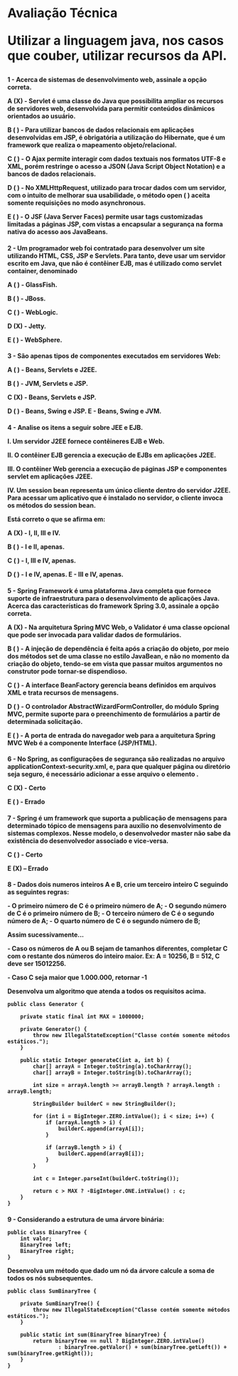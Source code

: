 <h1> Avaliação Técnica

<br>
<p> Utilizar a linguagem java, nos casos que couber, utilizar recursos da API.
 
<h4> 1 - Acerca de sistemas de desenvolvimento web, assinale a opção correta.
<p> A (<b>X</b>) - Servlet é uma classe do Java que possibilita ampliar os recursos de servidores web, desenvolvida para permitir conteúdos dinâmicos orientados ao usuário.</b>
<p> B ( ) - Para utilizar bancos de dados relacionais em aplicações desenvolvidas em JSP, é obrigatória a utilização do Hibernate, que é um framework que realiza o mapeamento objeto/relacional.
<p> C ( ) - O Ajax permite interagir com dados textuais nos formatos UTF-8 e XML, porém restringe o acesso a JSON (Java Script Object Notation) e a bancos de dados relacionais.
<p> D ( ) - No XMLHttpRequest, utilizado para trocar dados com um servidor, com o intuito de melhorar sua usabilidade, o método open ( ) aceita somente requisições no modo asynchronous.
<p> E ( ) - O JSF (Java Server Faces) permite usar tags customizadas limitadas a páginas JSP, com vistas a encapsular a segurança na forma nativa do acesso aos JavaBeans.

<h4> 2 - Um programador web foi contratado para desenvolver um site utilizando HTML, CSS, JSP e Servlets. Para tanto, deve usar um servidor escrito em Java, que não é contêiner EJB, mas é utilizado como servlet container, denominado
<p> A ( ) - GlassFish.
<p> B ( ) - JBoss.
<p> C ( ) - WebLogic.
<p> D (<b>X</b>) - Jetty.
<p> E ( ) - WebSphere.

<h4> 3 - São apenas tipos de componentes executados em servidores Web:
<p> A ( ) - Beans, Servlets e J2EE.
<p> B ( ) - JVM, Servlets e JSP.
<p> C (<b>X</b>) - Beans, Servlets e JSP.
<p> D ( ) - Beans, Swing e JSP. E - Beans, Swing e JVM.

<h4> 4 - Analise os itens a seguir sobre JEE e EJB.
<p> I. Um servidor J2EE fornece contêineres EJB e Web.
<p> II. O contêiner EJB gerencia a execução de EJBs em aplicações J2EE.
<p> III. O contêiner Web gerencia a execução de páginas JSP e componentes servlet em aplicações J2EE.
<p> IV. Um session bean representa um único cliente dentro do servidor J2EE. Para acessar um aplicativo que é instalado no servidor, o cliente invoca os métodos do session bean.
<p> Está correto o que se afirma em:
<p> A (<b>X</b>) - I, II, III e IV.
<p> B ( ) - I e II, apenas.
<p> C ( ) - I, III e IV, apenas.
<p> D ( ) - I e IV, apenas. E - III e IV, apenas.

<h4> 5 - Spring Framework é uma plataforma Java completa que fornece suporte de infraestrutura para o desenvolvimento de aplicações Java. Acerca das características do framework Spring 3.0, assinale a opção correta.
<p> A (<b>X</b>) - Na arquitetura Spring MVC Web, o Validator é uma classe opcional que pode ser invocada para validar dados de formulários.
<p> B ( ) - A injeção de dependência é feita após a criação do objeto, por meio dos métodos set de uma classe no estilo JavaBean, e não no momento da criação do objeto, tendo-se em vista que passar muitos argumentos no construtor pode tornar-se dispendioso.
<p> C ( ) - A interface BeanFactory gerencia beans definidos em arquivos XML e trata recursos de mensagens.
<p> D ( ) - O controlador AbstractWizardFormController, do módulo Spring MVC, permite suporte para o preenchimento de formulários a partir de determinada solicitação.
<p> E ( ) - A porta de entrada do navegador web para a arquitetura Spring MVC Web é a componente Interface (JSP/HTML).

<h4> 6 - No Spring, as configurações de segurança são realizadas no arquivo applicationContext-security.xml, e, para que qualquer página ou diretório seja seguro, é necessário adicionar a esse arquivo o elemento <intercept-url>.
<p> C (<b>X</b>) - Certo
<p> E ( ) - Errado

<h4> 7 - Spring é um framework que suporta a publicação de mensagens para determinado tópico de mensagens para auxílio no desenvolvimento de sistemas complexos. Nesse modelo, o desenvolvedor master não sabe da existência do desenvolvedor associado e vice-versa.
<p> C ( ) - Certo
<p> E (<b>X</b>) – Errado

<h4> 8 - Dados dois numeros inteiros A e B, crie um terceiro inteiro C seguindo as seguintes regras:
<p> - O primeiro número de C é o primeiro número de A; - O segundo número de C é o primeiro número de B; - O terceiro número de C é o segundo número de A; - O quarto número de C é o segundo número de B;
<p> Assim sucessivamente...
<p> - Caso os números de A ou B sejam de tamanhos diferentes, completar C com o restante dos números do inteiro maior. Ex: A = 10256, B = 512, C deve ser 15012256.
<p> - Caso C seja maior que 1.000.000, retornar -1
<p> Desenvolva um algoritmo que atenda a todos os requisitos acima.

```
public class Generator {

	private static final int MAX = 1000000;

	private Generator() {
		throw new IllegalStateException("Classe contém somente métodos estáticos.");
	}

	public static Integer generateC(int a, int b) {
		char[] arrayA = Integer.toString(a).toCharArray();
		char[] arrayB = Integer.toString(b).toCharArray();

		int size = arrayA.length >= arrayB.length ? arrayA.length : arrayB.length;

		StringBuilder builderC = new StringBuilder();

		for (int i = BigInteger.ZERO.intValue(); i < size; i++) {
			if (arrayA.length > i) {
				builderC.append(arrayA[i]);
			}

			if (arrayB.length > i) {
				builderC.append(arrayB[i]);
			}
		}

		int c = Integer.parseInt(builderC.toString());

		return c > MAX ? -BigInteger.ONE.intValue() : c;
	}
}
```

<h4> 9 - Considerando a estrutura de uma árvore binária:

```
public class BinaryTree {
	int valor;
	BinaryTree left;
	BinaryTree right;
}
```
<p> Desenvolva um método que dado um nó da árvore calcule a soma de todos os nós subsequentes.

```
public class SumBinaryTree {

	private SumBinaryTree() {
		throw new IllegalStateException("Classe contém somente métodos estáticos.");
	}

	public static int sum(BinaryTree binaryTree) {
		return binaryTree == null ? BigInteger.ZERO.intValue()
				: binaryTree.getValor() + sum(binaryTree.getLeft()) + sum(binaryTree.getRight());
	}
}
```